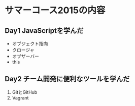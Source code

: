 # サマーコース2015の内容

## Day1 JavaScriptを学んだ
* オブジェクト指向
* クロージャ
* オブザーバー
* this

## Day2 チーム開発に便利なツールを学んだ
1. GitとGitHub
2. Vagrant
